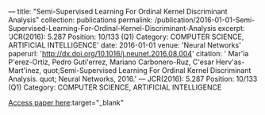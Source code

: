 —
title: "Semi-Supervised Learning For Ordinal Kernel Discriminant Analysis"
collection: publications
permalink: /publication/2016-01-01-Semi-Supervised-Learning-For-Ordinal-Kernel-Discriminant-Analysis
excerpt: 'JCR(2016): 5.287 Position: 10/133 (Q1) Category: COMPUTER SCIENCE, ARTIFICIAL INTELLIGENCE'
date: 2016-01-01
venue: 'Neural Networks'
paperurl: 'http://dx.doi.org/10.1016/j.neunet.2016.08.004'
citation: ' Mar&apos;ia P&apos;erez-Ortiz,  Pedro Guti&apos;errez,  Mariano Carbonero-Ruz,  C&apos;esar Herv&apos;as-Mart&apos;inez,    quot;Semi-Supervised Learning For Ordinal Kernel Discriminant Analysis.   quot; Neural Networks, 2016.'
—
JCR(2016): 5.287 Position: 10/133 (Q1) Category: COMPUTER SCIENCE, ARTIFICIAL INTELLIGENCE

[Access paper here](http://dx.doi.org/10.1016/j.neunet.2016.08.004):target="_blank"